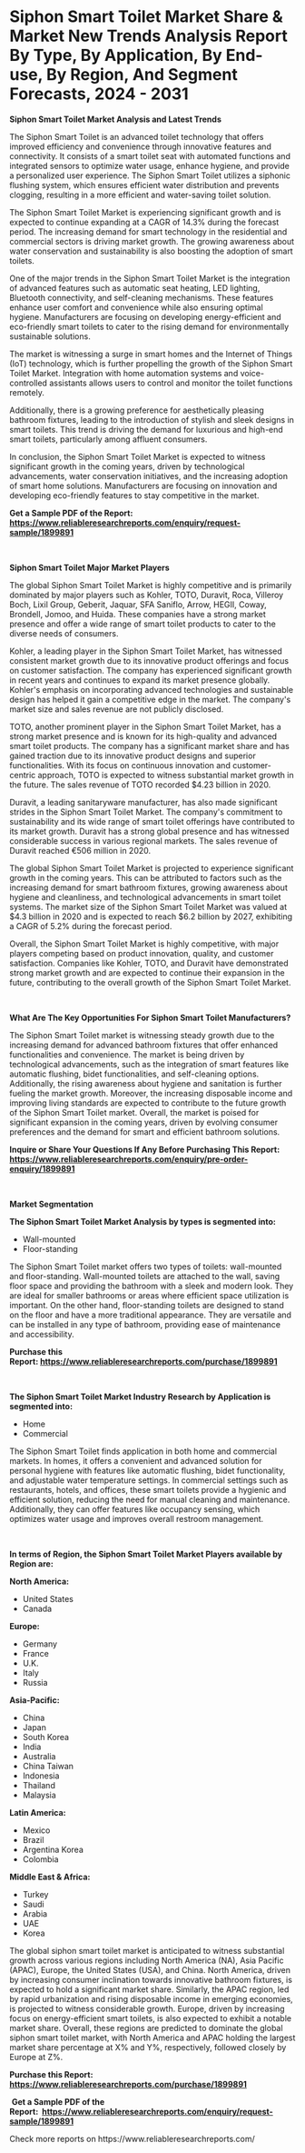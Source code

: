 <p><h1>Siphon Smart Toilet Market Share & Market New Trends Analysis Report By Type, By Application, By End-use, By Region, And Segment Forecasts, 2024 - 2031</h1></p><p><strong>Siphon Smart Toilet Market Analysis and Latest Trends</strong></p>
<p><p>The Siphon Smart Toilet is an advanced toilet technology that offers improved efficiency and convenience through innovative features and connectivity. It consists of a smart toilet seat with automated functions and integrated sensors to optimize water usage, enhance hygiene, and provide a personalized user experience. The Siphon Smart Toilet utilizes a siphonic flushing system, which ensures efficient water distribution and prevents clogging, resulting in a more efficient and water-saving toilet solution.</p><p>The Siphon Smart Toilet Market is experiencing significant growth and is expected to continue expanding at a CAGR of 14.3% during the forecast period. The increasing demand for smart technology in the residential and commercial sectors is driving market growth. The growing awareness about water conservation and sustainability is also boosting the adoption of smart toilets.</p><p>One of the major trends in the Siphon Smart Toilet Market is the integration of advanced features such as automatic seat heating, LED lighting, Bluetooth connectivity, and self-cleaning mechanisms. These features enhance user comfort and convenience while also ensuring optimal hygiene. Manufacturers are focusing on developing energy-efficient and eco-friendly smart toilets to cater to the rising demand for environmentally sustainable solutions.</p><p>The market is witnessing a surge in smart homes and the Internet of Things (IoT) technology, which is further propelling the growth of the Siphon Smart Toilet Market. Integration with home automation systems and voice-controlled assistants allows users to control and monitor the toilet functions remotely.</p><p>Additionally, there is a growing preference for aesthetically pleasing bathroom fixtures, leading to the introduction of stylish and sleek designs in smart toilets. This trend is driving the demand for luxurious and high-end smart toilets, particularly among affluent consumers.</p><p>In conclusion, the Siphon Smart Toilet Market is expected to witness significant growth in the coming years, driven by technological advancements, water conservation initiatives, and the increasing adoption of smart home solutions. Manufacturers are focusing on innovation and developing eco-friendly features to stay competitive in the market.</p></p>
<p><strong>Get a Sample PDF of the Report:&nbsp; <a href="https://www.reliableresearchreports.com/enquiry/request-sample/1899891">https://www.reliableresearchreports.com/enquiry/request-sample/1899891</a></strong></p>
<p>&nbsp;</p>
<p><strong>Siphon Smart Toilet Major Market Players</strong></p>
<p><p>The global Siphon Smart Toilet Market is highly competitive and is primarily dominated by major players such as Kohler, TOTO, Duravit, Roca, Villeroy Boch, Lixil Group, Geberit, Jaquar, SFA Saniflo, Arrow, HEGII, Coway, Brondell, Jomoo, and Huida. These companies have a strong market presence and offer a wide range of smart toilet products to cater to the diverse needs of consumers.</p><p>Kohler, a leading player in the Siphon Smart Toilet Market, has witnessed consistent market growth due to its innovative product offerings and focus on customer satisfaction. The company has experienced significant growth in recent years and continues to expand its market presence globally. Kohler's emphasis on incorporating advanced technologies and sustainable design has helped it gain a competitive edge in the market. The company's market size and sales revenue are not publicly disclosed.</p><p>TOTO, another prominent player in the Siphon Smart Toilet Market, has a strong market presence and is known for its high-quality and advanced smart toilet products. The company has a significant market share and has gained traction due to its innovative product designs and superior functionalities. With its focus on continuous innovation and customer-centric approach, TOTO is expected to witness substantial market growth in the future. The sales revenue of TOTO recorded $4.23 billion in 2020.</p><p>Duravit, a leading sanitaryware manufacturer, has also made significant strides in the Siphon Smart Toilet Market. The company's commitment to sustainability and its wide range of smart toilet offerings have contributed to its market growth. Duravit has a strong global presence and has witnessed considerable success in various regional markets. The sales revenue of Duravit reached €506 million in 2020.</p><p>The global Siphon Smart Toilet Market is projected to experience significant growth in the coming years. This can be attributed to factors such as the increasing demand for smart bathroom fixtures, growing awareness about hygiene and cleanliness, and technological advancements in smart toilet systems. The market size of the Siphon Smart Toilet Market was valued at $4.3 billion in 2020 and is expected to reach $6.2 billion by 2027, exhibiting a CAGR of 5.2% during the forecast period.</p><p>Overall, the Siphon Smart Toilet Market is highly competitive, with major players competing based on product innovation, quality, and customer satisfaction. Companies like Kohler, TOTO, and Duravit have demonstrated strong market growth and are expected to continue their expansion in the future, contributing to the overall growth of the Siphon Smart Toilet Market.</p></p>
<p>&nbsp;</p>
<p><strong>What Are The Key Opportunities For Siphon Smart Toilet Manufacturers?</strong></p>
<p><p>The Siphon Smart Toilet market is witnessing steady growth due to the increasing demand for advanced bathroom fixtures that offer enhanced functionalities and convenience. The market is being driven by technological advancements, such as the integration of smart features like automatic flushing, bidet functionalities, and self-cleaning options. Additionally, the rising awareness about hygiene and sanitation is further fueling the market growth. Moreover, the increasing disposable income and improving living standards are expected to contribute to the future growth of the Siphon Smart Toilet market. Overall, the market is poised for significant expansion in the coming years, driven by evolving consumer preferences and the demand for smart and efficient bathroom solutions.</p></p>
<p><strong>Inquire or Share Your Questions If Any Before Purchasing This Report: <a href="https://www.reliableresearchreports.com/enquiry/pre-order-enquiry/1899891">https://www.reliableresearchreports.com/enquiry/pre-order-enquiry/1899891</a></strong></p>
<p>&nbsp;</p>
<p><strong>Market Segmentation</strong></p>
<p><strong>The Siphon Smart Toilet Market Analysis by types is segmented into:</strong></p>
<p><ul><li>Wall-mounted</li><li>Floor-standing</li></ul></p>
<p><p>The Siphon Smart Toilet market offers two types of toilets: wall-mounted and floor-standing. Wall-mounted toilets are attached to the wall, saving floor space and providing the bathroom with a sleek and modern look. They are ideal for smaller bathrooms or areas where efficient space utilization is important. On the other hand, floor-standing toilets are designed to stand on the floor and have a more traditional appearance. They are versatile and can be installed in any type of bathroom, providing ease of maintenance and accessibility.</p></p>
<p><strong>Purchase this Report:&nbsp;<a href="https://www.reliableresearchreports.com/purchase/1899891">https://www.reliableresearchreports.com/purchase/1899891</a></strong></p>
<p>&nbsp;</p>
<p><strong>The Siphon Smart Toilet Market Industry Research by Application is segmented into:</strong></p>
<p><ul><li>Home</li><li>Commercial</li></ul></p>
<p><p>The Siphon Smart Toilet finds application in both home and commercial markets. In homes, it offers a convenient and advanced solution for personal hygiene with features like automatic flushing, bidet functionality, and adjustable water temperature settings. In commercial settings such as restaurants, hotels, and offices, these smart toilets provide a hygienic and efficient solution, reducing the need for manual cleaning and maintenance. Additionally, they can offer features like occupancy sensing, which optimizes water usage and improves overall restroom management.</p></p>
<p>&nbsp;</p>
<p><strong>In terms of Region, the Siphon Smart Toilet Market Players available by Region are:</strong></p>
<p>
    <p> <strong> North America: </strong>
        <ul>
            <li>United States</li>
            <li>Canada</li>
        </ul>
        </p> 
    <p> <strong> Europe: </strong>
        <ul>
            <li>Germany</li>
            <li>France</li>
            <li>U.K.</li>
            <li>Italy</li>
            <li>Russia</li>
        </ul>
        </p> 
    <p> <strong> Asia-Pacific: </strong>
        <ul>
            <li>China</li>
            <li>Japan</li>
            <li>South Korea</li>
            <li>India</li>
            <li>Australia</li>
            <li>China Taiwan</li>
            <li>Indonesia</li>
            <li>Thailand</li>
            <li>Malaysia</li>
        </ul>
        </p> 
    <p> <strong> Latin America: </strong>
        <ul>
            <li>Mexico</li>
            <li>Brazil</li>
            <li>Argentina Korea</li>
            <li>Colombia</li>
        </ul>
        </p> 
    <p> <strong> Middle East & Africa: </strong>
        <ul>
            <li>Turkey</li>
            <li>Saudi</li>
            <li>Arabia</li>
            <li>UAE</li>
            <li>Korea</li>
        </ul>
    </p>
    </p>
<p><p>The global siphon smart toilet market is anticipated to witness substantial growth across various regions including North America (NA), Asia Pacific (APAC), Europe, the United States (USA), and China. North America, driven by increasing consumer inclination towards innovative bathroom fixtures, is expected to hold a significant market share. Similarly, the APAC region, led by rapid urbanization and rising disposable income in emerging economies, is projected to witness considerable growth. Europe, driven by increasing focus on energy-efficient smart toilets, is also expected to exhibit a notable market share. Overall, these regions are predicted to dominate the global siphon smart toilet market, with North America and APAC holding the largest market share percentage at X% and Y%, respectively, followed closely by Europe at Z%.</p></p>
<p><strong>Purchase this Report: <a href="https://www.reliableresearchreports.com/purchase/1899891">https://www.reliableresearchreports.com/purchase/1899891</a></strong></p>
<p>&nbsp;<strong>Get a Sample PDF of the Report:&nbsp;&nbsp;<a href="https://www.reliableresearchreports.com/enquiry/request-sample/1899891">https://www.reliableresearchreports.com/enquiry/request-sample/1899891</a></strong></p>
<p><strong></strong></p>
<p>Check more reports on https://www.reliableresearchreports.com/</p>